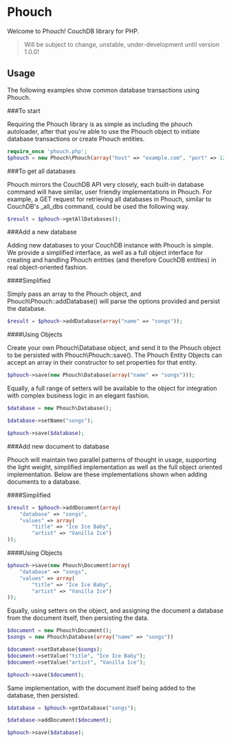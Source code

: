 Phouch
======

Welcome to Phouch! CouchDB library for PHP.

> Will be subject to change, unstable, under-development until version 1.0.0!

## Usage

The following examples show common database transactions using Phouch. 


###To start

Requiring the Phouch library is as simple as including the phouch autoloader, after that you're able to use the Phouch object to initiate database transactions or create Phouch entities.

```php
require_once 'phouch.php';
$phouch = new Phouch\Phouch(array("host" => "example.com", "port" => 1234, "transport" => "https"));
```

###To get all databases

Phouch mirrors the CouchDB API very closely, each built-in database command will have similar, user friendly implementations in Phouch. For example, a GET request for retrieving all databases in Phouch, similar to CouchDB's _all_dbs command, could be used the following way.

```php
$result = $phouch->getAllDatabases();
```

###Add a new database

Adding new databases to your CouchDB instance with Phouch is simple. We provide a simplified interface, as well as a full object interface for creating and handling Phouch entities (and therefore CouchDB entities) in real object-oriented fashion.

####Simplified

Simply pass an array to the Phouch object, and Phouch\Phouch::addDatabase() will parse the options provided and persist the database.

```php
$result = $phouch->addDatabase(array("name" => "songs"));
```

####Using Objects

Create your own Phouch\Database object, and send it to the Phouch object to be persisted with Phouch\Phouch::save(). The Phouch Entity Objects can accept an array in their constructor to set properties for that entity.

```php
$phouch->save(new Phouch\Database(array("name" => "songs")));
```
Equally, a full range of setters will be available to the object for integration with complex business logic in an elegant fashion.

```php
$database = new Phouch\Database();

$database->setName("songs");

$phouch->save($database);
```

###Add new document to database

Phouch will maintain two parallel patterns of thought in usage, supporting the light weight, simplified implementation as well as the full object oriented implementation. Below are these implementations shown when adding documents to a database.

####Simplified

```php
$result = $phouch->addDocument(array(
    "database" => "songs", 
    "values" => array(
        "title" => "Ice Ice Baby", 
        "artist" => "Vanilla Ice")
));
```

####Using Objects

```php
$phouch->save(new Phouch\Document(array(
    "database" => "songs", 
    "values" => array(
        "title" => "Ice Ice Baby", 
        "artist" => "Vanilla Ice")
));
```

Equally, using setters on the object, and assigning the document a database from the document itself, then persisting the data.

```php
$document = new Phouch\Document();
$songs = new Phouch\Database(array("name" => "songs"))

$document->setDatabase($songs);
$document->setValue("title", "Ice Ice Baby");
$document->setValue("artist", "Vanilla Ice");

$phouch->save($document);
```

Same implementation, with the document itself being added to the database, then persisted.

```php
$database = $phouch->getDatabase("songs");

$database->addDocument($document);

$phouch->save($database);
```

